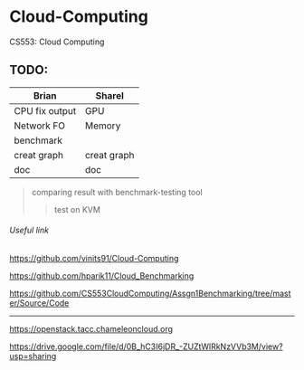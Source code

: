 # Cloud-Computing
CS553: Cloud Computing

## TODO:

Brian         | Sharel
------------- | -------------
CPU fix output| GPU
Network FO    | Memory
benchmark     |
creat graph   |creat graph
doc           |doc

> comparing result with benchmark-testing tool
>> test on KVM

###### Useful link

<https://github.com/vinits91/Cloud-Computing>

<https://github.com/hparik11/Cloud_Benchmarking>

<https://github.com/CS553CloudComputing/Assgn1Benchmarking/tree/master/Source/Code>

___

<https://openstack.tacc.chameleoncloud.org>

<https://drive.google.com/file/d/0B_hC3I6jDR_-ZUZtWlRkNzVVb3M/view?usp=sharing>
